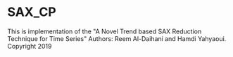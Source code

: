# SAX_CP

This is implementation of the "A Novel Trend based SAX Reduction Technique for Time Series"
Authors: Reem Al-Daihani and Hamdi Yahyaoui. Copyright 2019
